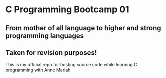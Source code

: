 # C Programming Bootcamp 01
## From mother of all language to higher and strong programming languages

## Taken for revision purposes!

This is my official repo for hosting source code while learning C programming with Anne Mariah
